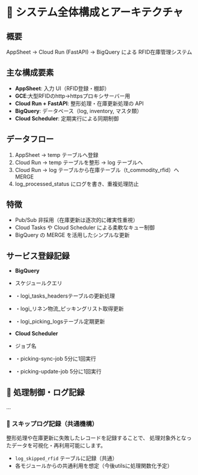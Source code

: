 # 🧩 システム全体構成とアーキテクチャ

## 概要
AppSheet → Cloud Run (FastAPI) → BigQuery による RFID在庫管理システム

## 主な構成要素
- **AppSheet**: 入力 UI（RFID登録・棚卸）
- **GCE**:大型RFIDのhttp->httpsプロキシサーバー用
- **Cloud Run + FastAPI**: 整形処理・在庫更新処理の API
- **BigQuery**: データベース（log, inventory, マスタ類）
- **Cloud Scheduler**: 定期実行による同期制御

## データフロー
1. AppSheet → temp テーブルへ登録
2. Cloud Run → temp テーブルを整形 → log テーブルへ
3. Cloud Run → log テーブルから在庫テーブル（t_commodity_rfid）へ MERGE
4. log_processed_status にログを書き、重複処理防止

## 特徴
- Pub/Sub 非採用（在庫更新は逐次的に確実性重視）
- Cloud Tasks や Cloud Scheduler による柔軟なキュー制御
- BigQuery の MERGE を活用したシンプルな更新


## サービス登録記録
- **BigQuery**
- スケジュールクエリ
- ・logi_tasks_headersテーブルの更新処理
- ・logi_リネン物流_ピッキングリスト取得更新
- ・logi_picking_logsテーブル定期更新

- **Cloud Scheduler**
- ジョブ名
- ・picking-sync-job      5分に1回実行
- ・picking-update-job    5分に1回実行


## 🧩 処理制御・ログ記録

...

### 🚫 スキップログ記録（共通機構）

整形処理や在庫更新に失敗したレコードを記録することで、
処理対象外となったデータを可視化・再利用可能にします。

- `log_skipped_rfid` テーブルに記録（共通）
- 各モジュールからの共通利用を想定（今後utilsに処理関数化予定）
